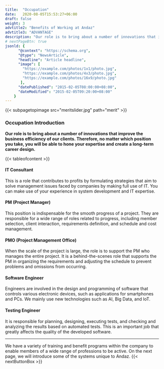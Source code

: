 ```yaml
---
title:  "Occupation"
date:   2020-08-05T15:53:27+06:00
draft: false
weight: 3
advtitle2: "Benefits of Working at Andaz"
advtitle3: "ADVANTAGE"
description: "Our role is to bring about a number of innovations that improve the business efficiency of our clients. Therefore, no matter which position you take, you will be able to hone your expertise and create a long-term career design."
# nextPageBtn: true
jsonld: {
      "@context": "https://schema.org",
      "@type": "NewsArticle",
      "headline": "Article headline",
      "image": [
        "https://example.com/photos/1x1/photo.jpg",
        "https://example.com/photos/4x3/photo.jpg",
        "https://example.com/photos/16x9/photo.jpg"
       ],
      "datePublished": "2015-02-05T08:00:00+08:00",
      "dateModified": "2015-02-05T09:20:00+08:00"
    }
---
```

{{< subpagetopimage src="meritslider.jpg" path="merit" >}}
### Occupation Introduction
**Our role is to bring about a number of innovations that improve the business efficiency of our clients. Therefore, no matter which position you take, you will be able to hone your expertise and create a long-term career design.**

{{< tableofcontent >}}

#### IT Consultant
This is a role that contributes to profits by formulating strategies that aim to solve management issues faced by companies by making full use of IT. You can make use of your experience in system development and IT expertise.

#### PM (Project Manager)
This position is indispensable for the smooth progress of a project. They are responsible for a wide range of roles related to progress, including member selection, client interaction, requirements definition, and schedule and cost management. 

#### PMO (Project Management Office)
When the scale of the project is large, the role is to support the PM who manages the entire project. It is a behind-the-scenes role that supports the PM in organizing the requirements and adjusting the schedule to prevent problems and omissions from occurring.

#### Software Engineer
Engineers are involved in the design and programming of software that controls various electronic devices, such as applications for smartphones and PCs. We mainly use new technologies such as AI, Big Data, and IoT.

#### Testing Engineer
It is responsible for planning, designing, executing tests, and checking and analyzing the results based on automated tests. This is an important job that greatly affects the quality of the developed software.
    
---

We have a variety of training and benefit programs within the company to enable members of a wide range of professions to be active. On the next page, we will introduce some of the systems unique to Andaz. 
{{< nextButtonBox >}}
